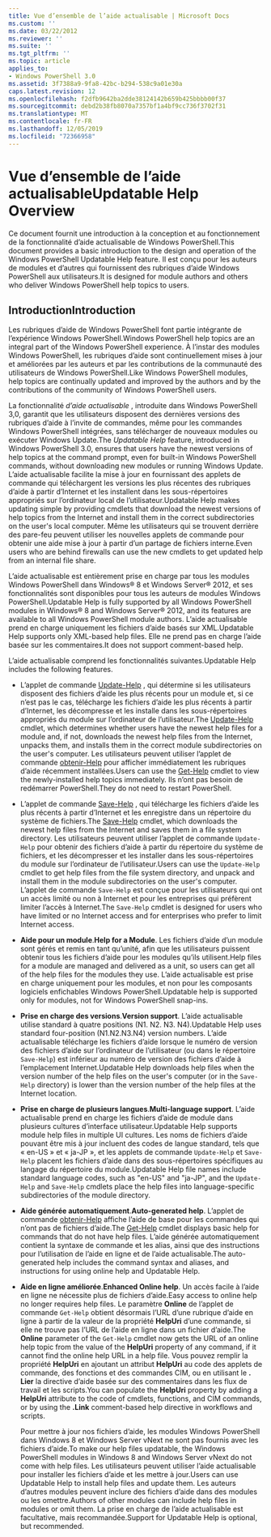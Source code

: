 ```yaml
---
title: Vue d’ensemble de l’aide actualisable | Microsoft Docs
ms.custom: ''
ms.date: 03/22/2012
ms.reviewer: ''
ms.suite: ''
ms.tgt_pltfrm: ''
ms.topic: article
applies_to:
- Windows PowerShell 3.0
ms.assetid: 3f7388a9-9fa8-42bc-b294-538c9a01e30a
caps.latest.revision: 12
ms.openlocfilehash: f2dfb9642ba2dde38124142b659b425bbbb00f37
ms.sourcegitcommit: debd2b38fb8070a7357bf1a4bf9cc736f3702f31
ms.translationtype: MT
ms.contentlocale: fr-FR
ms.lasthandoff: 12/05/2019
ms.locfileid: "72366958"
---
```

# <a name="updatable-help-overview"></a><span data-ttu-id="517ee-102">Vue d’ensemble de l’aide actualisable</span><span class="sxs-lookup"><span data-stu-id="517ee-102">Updatable Help Overview</span></span>

<span data-ttu-id="517ee-103">Ce document fournit une introduction à la conception et au fonctionnement de la fonctionnalité d’aide actualisable de Windows PowerShell.</span><span class="sxs-lookup"><span data-stu-id="517ee-103">This document provides a basic introduction to the design and operation of the Windows PowerShell Updatable Help feature.</span></span> <span data-ttu-id="517ee-104">Il est conçu pour les auteurs de modules et d’autres qui fournissent des rubriques d’aide Windows PowerShell aux utilisateurs.</span><span class="sxs-lookup"><span data-stu-id="517ee-104">It is designed for module authors and others who deliver Windows PowerShell help topics to users.</span></span>

## <a name="introduction"></a><span data-ttu-id="517ee-105">Introduction</span><span class="sxs-lookup"><span data-stu-id="517ee-105">Introduction</span></span>

<span data-ttu-id="517ee-106">Les rubriques d’aide de Windows PowerShell font partie intégrante de l’expérience Windows PowerShell.</span><span class="sxs-lookup"><span data-stu-id="517ee-106">Windows PowerShell help topics are an integral part of the Windows PowerShell experience.</span></span> <span data-ttu-id="517ee-107">À l’instar des modules Windows PowerShell, les rubriques d’aide sont continuellement mises à jour et améliorées par les auteurs et par les contributions de la communauté des utilisateurs de Windows PowerShell.</span><span class="sxs-lookup"><span data-stu-id="517ee-107">Like Windows PowerShell modules, help topics are continually updated and improved by the authors and by the contributions of the community of Windows PowerShell users.</span></span>

<span data-ttu-id="517ee-108">La fonctionnalité *d’aide actualisable* , introduite dans Windows PowerShell 3,0, garantit que les utilisateurs disposent des dernières versions des rubriques d’aide à l’invite de commandes, même pour les commandes Windows PowerShell intégrées, sans télécharger de nouveaux modules ou exécuter Windows Update.</span><span class="sxs-lookup"><span data-stu-id="517ee-108">The *Updatable Help* feature, introduced in Windows PowerShell 3.0, ensures that users have the newest versions of help topics at the command prompt, even for built-in Windows PowerShell commands, without downloading new modules or running Windows Update.</span></span> <span data-ttu-id="517ee-109">L’aide actualisable facilite la mise à jour en fournissant des applets de commande qui téléchargent les versions les plus récentes des rubriques d’aide à partir d’Internet et les installent dans les sous-répertoires appropriés sur l’ordinateur local de l’utilisateur.</span><span class="sxs-lookup"><span data-stu-id="517ee-109">Updatable Help makes updating simple by providing cmdlets that download the newest versions of help topics from the Internet and install them in the correct subdirectories on the user's local computer.</span></span> <span data-ttu-id="517ee-110">Même les utilisateurs qui se trouvent derrière des pare-feu peuvent utiliser les nouvelles applets de commande pour obtenir une aide mise à jour à partir d’un partage de fichiers interne.</span><span class="sxs-lookup"><span data-stu-id="517ee-110">Even users who are behind firewalls can use the new cmdlets to get updated help from an internal file share.</span></span>

<span data-ttu-id="517ee-111">L’aide actualisable est entièrement prise en charge par tous les modules Windows PowerShell dans Windows® 8 et Windows Server® 2012, et ses fonctionnalités sont disponibles pour tous les auteurs de modules Windows PowerShell.</span><span class="sxs-lookup"><span data-stu-id="517ee-111">Updatable Help is fully supported by all Windows PowerShell modules in Windows® 8 and Windows Server® 2012, and its features are available to all Windows PowerShell module authors.</span></span> <span data-ttu-id="517ee-112">L’aide actualisable prend en charge uniquement les fichiers d’aide basés sur XML.</span><span class="sxs-lookup"><span data-stu-id="517ee-112">Updatable Help supports only XML-based help files.</span></span> <span data-ttu-id="517ee-113">Elle ne prend pas en charge l’aide basée sur les commentaires.</span><span class="sxs-lookup"><span data-stu-id="517ee-113">It does not support comment-based help.</span></span>

<span data-ttu-id="517ee-114">L’aide actualisable comprend les fonctionnalités suivantes.</span><span class="sxs-lookup"><span data-stu-id="517ee-114">Updatable Help includes the following features.</span></span>

- <span data-ttu-id="517ee-115">L’applet de commande [Update-Help](/powershell/module/Microsoft.PowerShell.Core/Update-Help) , qui détermine si les utilisateurs disposent des fichiers d’aide les plus récents pour un module et, si ce n’est pas le cas, télécharge les fichiers d’aide les plus récents à partir d’Internet, les décompresse et les installe dans les sous-répertoires appropriés du module sur l’ordinateur de l’utilisateur.</span><span class="sxs-lookup"><span data-stu-id="517ee-115">The [Update-Help](/powershell/module/Microsoft.PowerShell.Core/Update-Help) cmdlet, which determines whether users have the newest help files for a module and, if not, downloads the newest help files from the Internet, unpacks them, and installs them in the correct module subdirectories on the user's computer.</span></span>
  <span data-ttu-id="517ee-116">Les utilisateurs peuvent utiliser l’applet de commande [obtenir-Help](/powershell/module/Microsoft.PowerShell.Core/Get-Help) pour afficher immédiatement les rubriques d’aide récemment installées.</span><span class="sxs-lookup"><span data-stu-id="517ee-116">Users can use the [Get-Help](/powershell/module/Microsoft.PowerShell.Core/Get-Help) cmdlet to view the newly-installed help topics immediately.</span></span>
  <span data-ttu-id="517ee-117">Ils n’ont pas besoin de redémarrer PowerShell.</span><span class="sxs-lookup"><span data-stu-id="517ee-117">They do not need to restart PowerShell.</span></span>

- <span data-ttu-id="517ee-118">L’applet de commande [Save-Help](/powershell/module/Microsoft.PowerShell.Core/Save-Help) , qui télécharge les fichiers d’aide les plus récents à partir d’Internet et les enregistre dans un répertoire du système de fichiers.</span><span class="sxs-lookup"><span data-stu-id="517ee-118">The [Save-Help](/powershell/module/Microsoft.PowerShell.Core/Save-Help) cmdlet, which downloads the newest help files from the Internet and saves them in a file system directory.</span></span> <span data-ttu-id="517ee-119">Les utilisateurs peuvent utiliser l’applet de commande `Update-Help` pour obtenir des fichiers d’aide à partir du répertoire du système de fichiers, et les décompresser et les installer dans les sous-répertoires du module sur l’ordinateur de l’utilisateur.</span><span class="sxs-lookup"><span data-stu-id="517ee-119">Users can use the `Update-Help` cmdlet to get help files from the file system directory, and unpack and install them in the module subdirectories on the user's computer.</span></span> <span data-ttu-id="517ee-120">L’applet de commande `Save-Help` est conçue pour les utilisateurs qui ont un accès limité ou non à Internet et pour les entreprises qui préfèrent limiter l’accès à Internet.</span><span class="sxs-lookup"><span data-stu-id="517ee-120">The `Save-Help` cmdlet is designed for users who have limited or no Internet access and for enterprises who prefer to limit Internet access.</span></span>

- <span data-ttu-id="517ee-121">**Aide pour un module**.</span><span class="sxs-lookup"><span data-stu-id="517ee-121">**Help for a Module**.</span></span> <span data-ttu-id="517ee-122">Les fichiers d’aide d’un module sont gérés et remis en tant qu’unité, afin que les utilisateurs puissent obtenir tous les fichiers d’aide pour les modules qu’ils utilisent.</span><span class="sxs-lookup"><span data-stu-id="517ee-122">Help files for a module are managed and delivered as a unit, so users can get all of the help files for the modules they use.</span></span> <span data-ttu-id="517ee-123">L’aide actualisable est prise en charge uniquement pour les modules, et non pour les composants logiciels enfichables Windows PowerShell.</span><span class="sxs-lookup"><span data-stu-id="517ee-123">Updatable help is supported only for modules, not for Windows PowerShell snap-ins.</span></span>

- <span data-ttu-id="517ee-124">**Prise en charge des versions**.</span><span class="sxs-lookup"><span data-stu-id="517ee-124">**Version support**.</span></span> <span data-ttu-id="517ee-125">L’aide actualisable utilise standard à quatre positions (N1. N2. N3. N4).</span><span class="sxs-lookup"><span data-stu-id="517ee-125">Updatable Help uses standard four-position (N1.N2.N3.N4) version numbers.</span></span> <span data-ttu-id="517ee-126">L’aide actualisable télécharge les fichiers d’aide lorsque le numéro de version des fichiers d’aide sur l’ordinateur de l’utilisateur (ou dans le répertoire `Save-Help`) est inférieur au numéro de version des fichiers d’aide à l’emplacement Internet.</span><span class="sxs-lookup"><span data-stu-id="517ee-126">Updatable Help downloads help files when the version number of the help files on the user's computer (or in the `Save-Help` directory) is lower than the version number of the  help files at the Internet location.</span></span>

- <span data-ttu-id="517ee-127">**Prise en charge de plusieurs langues**.</span><span class="sxs-lookup"><span data-stu-id="517ee-127">**Multi-language support**.</span></span> <span data-ttu-id="517ee-128">L’aide actualisable prend en charge les fichiers d’aide de module dans plusieurs cultures d’interface utilisateur.</span><span class="sxs-lookup"><span data-stu-id="517ee-128">Updatable Help supports module help files in multiple UI cultures.</span></span> <span data-ttu-id="517ee-129">Les noms de fichiers d’aide pouvant être mis à jour incluent des codes de langue standard, tels que « en-US » et « ja-JP », et les applets de commande `Update-Help` et `Save-Help` placent les fichiers d’aide dans des sous-répertoires spécifiques au langage du répertoire du module.</span><span class="sxs-lookup"><span data-stu-id="517ee-129">Updatable Help file names include standard language codes, such as "en-US" and "ja-JP", and the `Update-Help` and `Save-Help` cmdlets place the help files into language-specific subdirectories of the module directory.</span></span>

- <span data-ttu-id="517ee-130">**Aide générée automatiquement**.</span><span class="sxs-lookup"><span data-stu-id="517ee-130">**Auto-generated help**.</span></span> <span data-ttu-id="517ee-131">L’applet de commande [obtenir-Help](/powershell/module/Microsoft.PowerShell.Core/Get-Help) affiche l’aide de base pour les commandes qui n’ont pas de fichiers d’aide.</span><span class="sxs-lookup"><span data-stu-id="517ee-131">The [Get-Help](/powershell/module/Microsoft.PowerShell.Core/Get-Help) cmdlet displays basic help for commands that do not have help files.</span></span> <span data-ttu-id="517ee-132">L’aide générée automatiquement contient la syntaxe de commande et les alias, ainsi que des instructions pour l’utilisation de l’aide en ligne et de l’aide actualisable.</span><span class="sxs-lookup"><span data-stu-id="517ee-132">The auto-generated help includes the command syntax and aliases, and instructions for using online help and Updatable Help.</span></span>

- <span data-ttu-id="517ee-133">**Aide en ligne améliorée**.</span><span class="sxs-lookup"><span data-stu-id="517ee-133">**Enhanced Online help**.</span></span> <span data-ttu-id="517ee-134">Un accès facile à l’aide en ligne ne nécessite plus de fichiers d’aide.</span><span class="sxs-lookup"><span data-stu-id="517ee-134">Easy access to online help no longer requires help files.</span></span> <span data-ttu-id="517ee-135">Le paramètre **Online** de l’applet de commande `Get-Help` obtient désormais l’URL d’une rubrique d’aide en ligne à partir de la valeur de la propriété **HelpUri** d’une commande, si elle ne trouve pas l’URL de l’aide en ligne dans un fichier d’aide.</span><span class="sxs-lookup"><span data-stu-id="517ee-135">The **Online** parameter of the `Get-Help` cmdlet now gets the URL of an online help topic from the value of the **HelpUri** property of any command, if it cannot find the online help URL in a help file.</span></span> <span data-ttu-id="517ee-136">Vous pouvez remplir la propriété **HelpUri** en ajoutant un attribut **HelpUri** au code des applets de commande, des fonctions et des commandes CIM, ou en utilisant le **. Lier** la directive d’aide basée sur des commentaires dans les flux de travail et les scripts.</span><span class="sxs-lookup"><span data-stu-id="517ee-136">You can populate the **HelpUri** property by adding a **HelpUri** attribute to the code of cmdlets, functions, and CIM commands, or by using the **.Link** comment-based help directive in workflows and scripts.</span></span>

  <span data-ttu-id="517ee-137">Pour mettre à jour nos fichiers d’aide, les modules Windows PowerShell dans Windows 8 et Windows Server vNext ne sont pas fournis avec les fichiers d’aide.</span><span class="sxs-lookup"><span data-stu-id="517ee-137">To make our help files updatable, the Windows PowerShell modules in Windows 8 and Windows Server vNext do not come with help files.</span></span> <span data-ttu-id="517ee-138">Les utilisateurs peuvent utiliser l’aide actualisable pour installer les fichiers d’aide et les mettre à jour.</span><span class="sxs-lookup"><span data-stu-id="517ee-138">Users can use Updatable Help to install help files and update them.</span></span> <span data-ttu-id="517ee-139">Les auteurs d’autres modules peuvent inclure des fichiers d’aide dans des modules ou les omettre.</span><span class="sxs-lookup"><span data-stu-id="517ee-139">Authors of other modules can include help files in modules or omit them.</span></span> <span data-ttu-id="517ee-140">La prise en charge de l’aide actualisable est facultative, mais recommandée.</span><span class="sxs-lookup"><span data-stu-id="517ee-140">Support for Updatable Help is optional, but recommended.</span></span>

